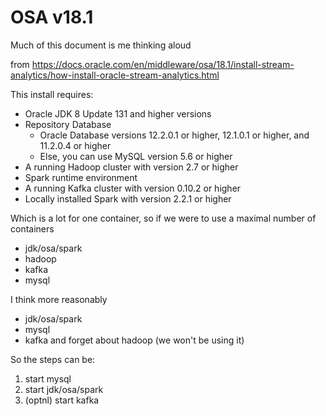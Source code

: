 # OSA v18.1

Much of this document is me thinking aloud

from https://docs.oracle.com/en/middleware/osa/18.1/install-stream-analytics/how-install-oracle-stream-analytics.html 

This install requires: 
- Oracle JDK 8 Update 131 and higher versions
- Repository Database
    - Oracle Database versions 12.2.0.1 or higher, 12.1.0.1 or higher, and 11.2.0.4 or higher
    - Else, you can use MySQL version 5.6 or higher
- A running Hadoop cluster with version 2.7 or higher
- Spark runtime environment
- A running Kafka cluster with version 0.10.2 or higher
- Locally installed Spark with version 2.2.1 or higher

Which is a lot for one container, so if we were to use a maximal number of containers

- jdk/osa/spark
- hadoop
- kafka
- mysql

I think more reasonably
- jdk/osa/spark
- mysql
- kafka
and forget about hadoop (we won't be using it)

So the steps can be: 
1. start mysql
2. start jdk/osa/spark
3. (optnl) start kafka

